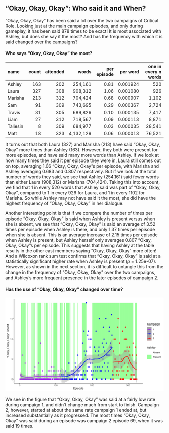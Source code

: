 
## “Okay, Okay, Okay”: Who said it and When?

“Okay, Okay, Okay” has been said a lot over the two campaigns of
Critical Role. Looking just at the main campaign episodes, and only
during gameplay, it has been said 878 times to be exact\! It is most
associated with Ashley, but does she say it the most? And has the
frequency with which it is said changed over the campaigns?

#### Who says “Okay, Okay, Okay” the most?

| name     | count | attended |     words | per episode | per word | one in every n words |
| :------- | ----: | -------: | --------: | ----------: | -------: | -------------------: |
| Ashley   |   163 |      202 |   254,161 |        0.81 | 0.001924 |                  520 |
| Laura    |   327 |      308 |   908,312 |        1.06 | 0.001080 |                  926 |
| Marisha  |   213 |      312 |   704,424 |        0.68 | 0.000907 |                1,102 |
| Sam      |    91 |      309 |   743,695 |        0.29 | 0.000367 |                2,724 |
| Travis   |    31 |      305 |   689,826 |        0.10 | 0.000135 |                7,417 |
| Liam     |    27 |      312 |   718,567 |        0.09 | 0.000113 |                8,871 |
| Taliesin |     8 |      309 |   684,977 |        0.03 | 0.000035 |               28,541 |
| Matt     |    18 |      323 | 4,132,129 |        0.06 | 0.000013 |               76,521 |

It turns out that both Laura (327) and Marisha (213) have said “Okay,
Okay, Okay” more times than Ashley (163). However, they both were
present for more episodes, and have said many more words than Ashley. If
we look at how many times they said it per episode they were in, Laura
still comes out on top, averaging 1.06 “Okay, Okay, Okay”s per episode,
with Marisha and Ashley averaging 0.683 and 0.807 respectively. But if
we look at the total number of words they said, we see that Ashley
(254,161) said fewer words than either Laura (908,312) or Marisha
(704,424). Taking this into account, we find that 1 in every 520 words
that Ashley said was part of “Okay, Okay, Okay”, compared to 1 in every
926 for Laura, and 1 in every 1102 for Marisha. So while Ashley may not
have said it the most, she did have the highest frequency of “Okay,
Okay, Okay” in her dialogue.

Another interesting point is that if we compare the number of times per
episode “Okay, Okay, Okay” is said when Ashley is present versus when
she is absent, we see that “Okay, Okay, Okay” is said an average of 3.52
times per episode when Ashley is there, and only 1.37 times per episode
when she is absent. This is an average increase of 2.15 times per
episode when Ashley is present, but Ashley herself only averages 0.807
“Okay, Okay, Okay”s per episode. This suggests that having Ashley at
the table results in the other cast members saying “Okay, Okay, Okay”
more often\! And a Wilcoxon rank sum test confirms that “Okay, Okay,
Okay” is said at a statistically significant higher rate when Ashley is
present (*p* = 1.25e-07). However, as shown in the next section, it is
difficult to untangle this from the change in the frequency of “Okay,
Okay, Okay” over the two campaigns, and Ashley’s more frequent presence
in the later episodes of campaign 2.

#### Has the use of “Okay, Okay, Okay” changed over time?

![Okay](../plots/okay_okay_okay.png)

We see in the figure that “Okay, Okay, Okay” was said at a fairly low
rate during campaign 1, and didn’t change much from start to finish.
Campaign 2, however, started at about the same rate campaign 1 ended at,
but increased substantially as it progressed. The most times “Okay,
Okay, Okay” was said during an episode was campaign 2 episode 69, when
it was said 19 times.
